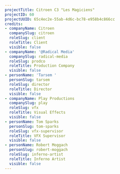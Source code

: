 ```yaml
---
projectTitle: Citroen C3 "Les Magiciens"
projectID: 60
projectUUID: 65c4ec2e-55ab-4d6c-bc78-e958b4c866cc
credits:
- companyName: Citroen
  companySlug: citroen
  roleSlug: client
  roleTitle: Client
  visible: false
- companyName: '@Radical Media'
  companySlug: radical-media
  roleSlug: prodco
  roleTitle: Production Company
  visible: false
- personName: 'Tarsem '
  personSlug: tarsem
  roleSlug: director
  roleTitle: Director
  visible: false
- companyName: Play Productions
  companySlug: play
  roleSlug: vfx
  roleTitle: Visual Effects
  visible: false
- personName: Tom Sparks
  personSlug: tom-sparks
  roleSlug: vfx-supervisor
  roleTitle: VFX Supervisor
  visible: false
- personName: Robert Moggach
  personSlug: robert-moggach
  roleSlug: inferno-artist
  roleTitle: Inferno Artist
  visible: false
---
```


